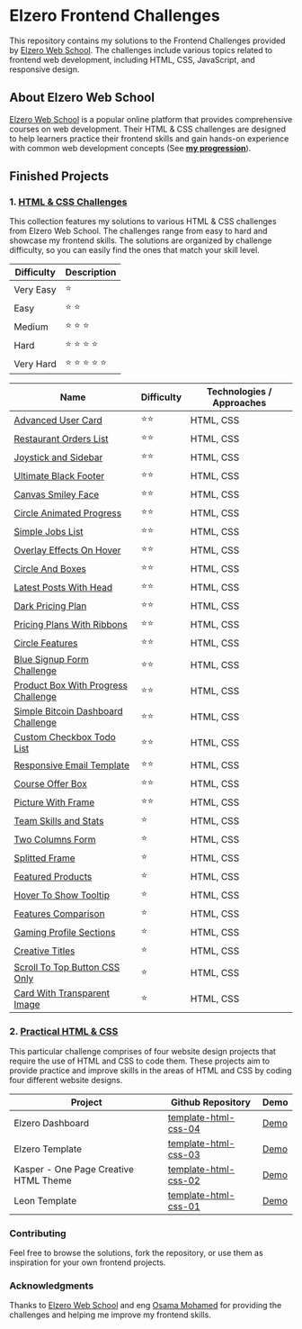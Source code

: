 # Elzero Frontend Challenges
This repository contains my solutions to the Frontend Challenges provided by [Elzero Web School](https://elzero.org/). The challenges include various topics related to frontend web development, including HTML, CSS, JavaScript, and responsive design.

## About Elzero Web School
[Elzero Web School](https://elzero.org/) is a popular online platform that provides comprehensive courses on web development. Their HTML & CSS challenges are designed to help learners practice their frontend skills and gain hands-on experience with common web development concepts (See **[my progression]()**).


## Finished Projects

### 1. [HTML & CSS Challenges](https://elzero.org/category/challenges/front-end-challenges/)
This collection features my solutions to various HTML & CSS challenges from Elzero Web School. The challenges range from easy to hard and showcase my frontend skills. The solutions are organized by challenge difficulty, so you can easily find the ones that match your skill level.

| Difficulty | Description    |
| ---------- | -------------- |
| Very Easy  | ⭐             |
| Easy       | ⭐ ⭐          |
| Medium     | ⭐ ⭐ ⭐       |
| Hard       | ⭐ ⭐ ⭐ ⭐    |
| Very Hard  | ⭐ ⭐ ⭐ ⭐ ⭐ |

| Name                                                                                                                           | Difficulty | Technologies / Approaches |
| ------------------------------------------------------------------------------------------------------------------------------ | ---------- | ------------------------- |
| [Advanced User Card](https://mouatezbenariba.github.io/Elzero-Frontend-Challenges/advanced-user-card/)                         | ⭐⭐       | HTML, CSS |
| [Restaurant Orders List](https://mouatezbenariba.github.io/Elzero-Frontend-Challenges/restaurant-orders-list/)                 | ⭐⭐       | HTML, CSS |
| [Joystick and Sidebar](https://mouatezbenariba.github.io/Elzero-Frontend-Challenges/joystick-and-sidebar/)                     | ⭐⭐       | HTML, CSS |
| [Ultimate Black Footer](https://mouatezbenariba.github.io/Elzero-Frontend-Challenges/ultimate-black-footer/)                   | ⭐⭐       | HTML, CSS |
| [Canvas Smiley Face](https://mouatezbenariba.github.io/Elzero-Frontend-Challenges/canvas-smiley-face/)                         | ⭐⭐       | HTML, CSS |
| [Circle Animated Progress](https://mouatezbenariba.github.io/Elzero-Frontend-Challenges/circle-animated-progress/)             | ⭐⭐       | HTML, CSS |
| [Simple Jobs List](https://mouatezbenariba.github.io/Elzero-Frontend-Challenges/simple-jobs-list/)                             | ⭐⭐       | HTML, CSS |
| [Overlay Effects On Hover](https://mouatezbenariba.github.io/Elzero-Frontend-Challenges/overlay-effects-on-hover/)             | ⭐⭐       | HTML, CSS |
| [Circle And Boxes](https://mouatezbenariba.github.io/Elzero-Frontend-Challenges/circle-and-boxes/)                             | ⭐⭐       | HTML, CSS |
| [Latest Posts With Head](https://mouatezbenariba.github.io/Elzero-Frontend-Challenges/latest-posts-with-head/)                 | ⭐⭐       | HTML, CSS |
| [Dark Pricing Plan](https://mouatezbenariba.github.io/Elzero-Frontend-Challenges/dark-pricing-plan/)                           | ⭐⭐       | HTML, CSS |
| [Pricing Plans With Ribbons](https://mouatezbenariba.github.io/Elzero-Frontend-Challenges/pricing-plans-with-ribbons/)         | ⭐⭐       | HTML, CSS |
| [Circle Features](https://mouatezbenariba.github.io/Elzero-Frontend-Challenges/circle-features/)                               | ⭐⭐       | HTML, CSS |
| [Blue Signup Form Challenge](https://mouatezbenariba.github.io/Elzero-Frontend-Challenges/blue-signup-form/)                   | ⭐⭐       | HTML, CSS |
| [Product Box With Progress Challenge](https://mouatezbenariba.github.io/Elzero-Frontend-Challenges/product-box-with-progress/) | ⭐⭐       | HTML, CSS |
| [Simple Bitcoin Dashboard Challenge](https://mouatezbenariba.github.io/Elzero-Frontend-Challenges/bitcoin-dashboard/)          | ⭐⭐       | HTML, CSS |
| [Custom Checkbox Todo List](https://mouatezbenariba.github.io/Elzero-Frontend-Challenges/custom-checkbox-todo-list/)           | ⭐⭐       | HTML, CSS                 |
| [Responsive Email Template](https://mouatezbenariba.github.io/Elzero-Frontend-Challenges/responsive-email-template/)           | ⭐⭐       | HTML, CSS                 |
| [Course Offer Box](https://mouatezbenariba.github.io/Elzero-Frontend-Challenges/course-offer-box/)                             | ⭐⭐       | HTML, CSS                 |
| [Picture With Frame](https://mouatezbenariba.github.io/Elzero-Frontend-Challenges/picture-with-frame/)                         | ⭐⭐       | HTML, CSS                 |
| [Team Skills and Stats](https://mouatezbenariba.github.io/Elzero-Frontend-Challenges/team-skills-and-stats/)                   | ⭐         | HTML, CSS                 |
| [Two Columns Form](https://mouatezbenariba.github.io/Elzero-Frontend-Challenges/two-columns-form/)                             | ⭐         | HTML, CSS                 |
| [Splitted Frame](https://mouatezbenariba.github.io/Elzero-Frontend-Challenges/splitted-frame/)                                 | ⭐         | HTML, CSS                 |
| [Featured Products](https://mouatezbenariba.github.io/Elzero-Frontend-Challenges/featured-products/)                           | ⭐         | HTML, CSS                 |
| [Hover To Show Tooltip](https://mouatezbenariba.github.io/Elzero-Frontend-Challenges/hover-to-show-tooltip/)                   | ⭐         | HTML, CSS                 |
| [Features Comparison](https://mouatezbenariba.github.io/Elzero-Frontend-Challenges/features-comparison/)                       | ⭐         | HTML, CSS                 |
| [Gaming Profile Sections](https://mouatezbenariba.github.io/Elzero-Frontend-Challenges/gaming-profile-sections/)               | ⭐         | HTML, CSS                 |
| [Creative Titles](https://mouatezbenariba.github.io/Elzero-Frontend-Challenges/creative-titles/)                               | ⭐         | HTML, CSS                 |
| [Scroll To Top Button CSS Only](https://mouatezbenariba.github.io/Elzero-Frontend-Challenges/scroll-to-top-button/)            | ⭐         | HTML, CSS                 |
| [Card With Transparent Image](https://mouatezbenariba.github.io/Elzero-Frontend-Challenges/card-with-transparent-image/)       | ⭐         | HTML, CSS                 |

### 2. [Practical HTML & CSS](https://elzero.org/practical-html-css/)
This particular challenge comprises of four website design projects that require the use of HTML and CSS to code them. These projects aim to provide practice and improve skills in the areas of HTML and CSS by coding four different website designs.

| Project    | Github Repository  | Demo           |
| ---------- | ------------------ | -------------- |
|Elzero Dashboard| [template-html-css-04](https://github.com/mouatezbenariba/template-html-css-04)|[Demo](https://mouatezbenariba.github.io/template-html-css-04/)|
|Elzero Template| [template-html-css-03](https://github.com/mouatezbenariba/template-html-css-03)|[Demo](https://mouatezbenariba.github.io/template-html-css-03/)|
|Kasper - One Page Creative HTML Theme| [template-html-css-02](https://github.com/mouatezbenariba/template-html-css-02)|[Demo](https://mouatezbenariba.github.io/template-html-css-02/)|
|Leon Template| [template-html-css-01](https://github.com/mouatezbenariba/template-html-css-01)|[Demo](https://mouatezbenariba.github.io/template-html-css-01/)|

### Contributing
Feel free to browse the solutions, fork the repository, or use them as inspiration for your own frontend projects.

### Acknowledgments
Thanks to [Elzero Web School](https://github.com/ElzeroWebSchool) and eng [Osama Mohamed](https://github.com/OsamaElzero) for providing the challenges and helping me improve my frontend skills.
